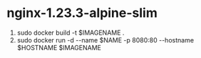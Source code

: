 # nginx-1.23.3-alpine-slim
1. sudo docker build -t $IMAGENAME .
2. sudo docker run -d --name $NAME -p 8080:80 --hostname $HOSTNAME $IMAGENAME
